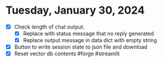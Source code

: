 # Tuesday, January 30, 2024
- [x] Check length of chat output. 
  - [x] Replace with status message that no reply generated
  - [x] Replace output message in data dict with empty string
- [x] Button to write session state to json file and download
- [x] Reset vector db contents
#forge
#streamlit